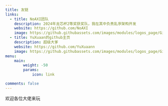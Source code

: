 ```yaml
---
title: 友链
links:
  - title: NoAXI团队
    description: 2024年龙芯杯2等奖获奖队，我在其中负责乱序架构开发
    website: https://github.com/NoAXI
    image: https://github.githubassets.com/images/modules/logos_page/GitHub-Mark.png
  - title: YuXuaan的github主页
    description: 超级大爹
    website: https://github.com/YuXuaann
    image: https://github.githubassets.com/images/modules/logos_page/GitHub-Mark.png
menu:
    main: 
        weight: -50
        params:
            icon: link

comments: false
---
```


欢迎各位大佬来玩
